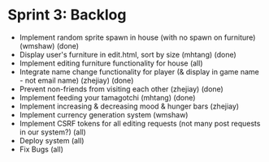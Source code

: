 # Sprint 3: Backlog
* Implement random sprite spawn in house (with no spawn on furniture) (wmshaw) (done)
* Display user's furniture in edit.html, sort by size (mhtang) (done)
* Implement editing furniture functionality for house (all)
* Integrate name change functionality for player (& display in game name - not email name) (zhejiay) (done)
* Prevent non-friends from visiting each other (zhejiay) (done)
* Implement feeding your tamagotchi (mhtang) (done)
* Implement increasing & decreasing mood & hunger bars (zhejiay)
* Implement currency generation system (wmshaw)
* Implement CSRF tokens for all editing requests (not many post requests in our system?) (all)
* Deploy system (all)
* Fix Bugs (all)
